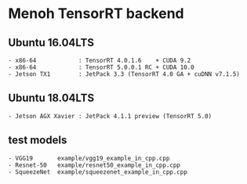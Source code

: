 # Menoh TensorRT backend

##  Ubuntu 16.04LTS
    - x86-64            : TensorRT 4.0.1.6    + CUDA 9.2
    - x86-64            : TensorRT 5.0.0.1 RC + CUDA 10.0
    - Jetson TX1        : JetPack 3.3 (TensorRT 4.0 GA + cuDNN v7.1.5)

##  Ubuntu 18.04LTS
    - Jetson AGX Xavier : JetPack 4.1.1 preview (TensorRT 5.0)

##  test models
    - VGG19       example/vgg19_example_in_cpp.cpp
    - Resnet-50   example/resnet50_example_in_cpp.cpp
    - SqueezeNet  example/squeezenet_example_in_cpp.cpp

